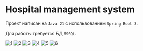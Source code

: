 # Hospital management system 

Проект написан на `Java 21` с использованием `Spring Boot 3`.

Для работы требуется БД `MSSQL`.

![1](https://github.com/AndrewSalygin/hospital-frontend/assets/46914821/d64785b5-5ae5-49a6-9720-756284d003c4)
![2](https://github.com/AndrewSalygin/hospital-frontend/assets/46914821/2cc8464f-8640-44a8-bc74-79d00c62a1ac)
![3](https://github.com/AndrewSalygin/hospital-frontend/assets/46914821/7fe438a9-f499-4cfb-8b7c-64c02fe6bc0e)
![4](https://github.com/AndrewSalygin/hospital-frontend/assets/46914821/08c0e9f1-2794-4b0f-badc-849b5b3f3669)
![5](https://github.com/AndrewSalygin/hospital-frontend/assets/46914821/24e12ba2-ca2e-4104-a284-6d8b19671573)
![6](https://github.com/AndrewSalygin/hospital-frontend/assets/46914821/1e298dbe-f4ed-44e6-8035-e55ca9d11fdf)
